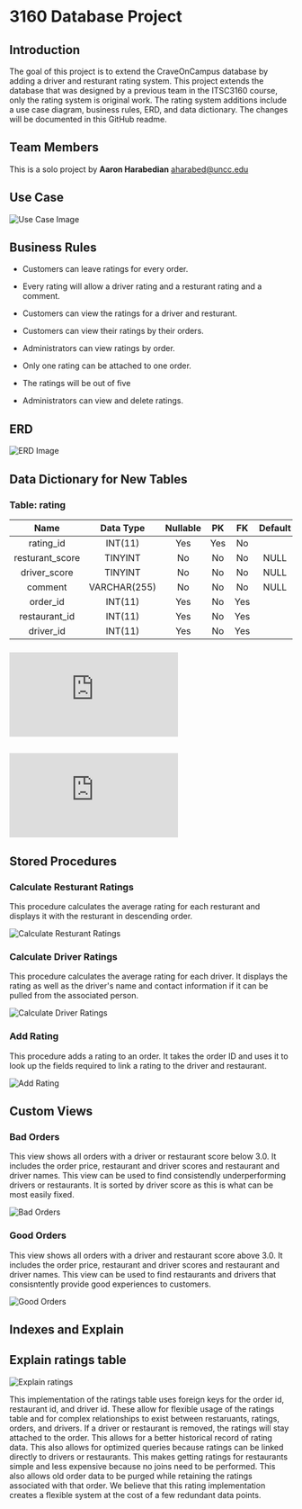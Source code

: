 # 3160 Database Project

## Introduction

The goal of this project is to extend the CraveOnCampus database by adding a driver and resturant rating system. This project extends the database that was designed by a previous team in the ITSC3160 course, only the rating system is original work. The rating system additions include a use case diagram, business rules, ERD, and data dictionary. The changes will be documented in this GitHub readme.

## Team Members
This is a solo project by **Aaron Harabedian** <aharabed@uncc.edu>

## Use Case
![Use Case Image](https://github.com/aharabedian/database_project/blob/main/ITSC%203160%20Use%20Case.png)

## Business Rules
* Customers can leave ratings for every order.

*	Every rating will allow a driver rating and a resturant rating and a comment.

*	Customers can view the ratings for a driver and resturant.
	
*	Customers can view their ratings by their orders.
	
*	Administrators can view ratings by order.

*	Only one rating can be attached to one order.

*	The ratings will be out of five

*	Administrators can view and delete ratings.

## ERD
![ERD Image](https://github.com/aharabedian/database_project/blob/main/ERD.png)

## Data Dictionary for New Tables

### Table: rating
|       Name      |   Data Type  | Nullable |  PK |  FK | Default |
|:---------------:|:------------:|:--------:|:---:|:---:|:-------:|
| rating_id       | INT(11)      | Yes      | Yes | No  |         |
| resturant_score | TINYINT      | No       | No  | No  | NULL    |
| driver_score    | TINYINT      | No       | No  | No  | NULL    |
| comment         | VARCHAR(255) | No       | No  | No  | NULL    |
| order_id        | INT(11)      | Yes      | No  | Yes |         |
| restaurant_id   | INT(11)      | Yes      | No  | Yes |         |
| driver_id       | INT(11)      | Yes      | No  | Yes |         |

### ![Click Here for Full Data Dictionary](https://github.com/aharabedian/database_project/blob/main/data_dictionary.pdf)

## ![SQL Dump Script](https://github.com/aharabedian/database_project/blob/main/Updated_Campus_Eats_Data_Dump.sql)

## Stored Procedures

### Calculate Resturant Ratings
This procedure calculates the average rating for each resturant and displays it with the resturant in descending order.

![Calculate Resturant Ratings](https://github.com/aharabedian/database_project/blob/main/RRating.png)

### Calculate Driver Ratings
This procedure calculates the average rating for each driver. It displays the rating as well as the driver's name and contact information if it can be pulled from the associated person.

![Calculate Driver Ratings](https://github.com/aharabedian/database_project/blob/main/DRating.png)

### Add Rating
This procedure adds a rating to an order. It takes the order ID and uses it to look up the fields required to link a rating to the driver and restaurant.

![Add Rating](https://github.com/aharabedian/database_project/blob/main/AddRating.png)

## Custom Views

### Bad Orders
This view shows all orders with a driver or restaurant score below 3.0. It includes the order price, restaurant and driver scores and restaurant and driver names. This view can be used to find consistendly underperforming drivers or restaurants. It is sorted by driver score as this is what can be most easily fixed.

![Bad Orders](https://github.com/aharabedian/database_project/blob/main/BadOrders.png)

### Good Orders
This view shows all orders with a driver and restaurant score above 3.0. It includes the order price, restaurant and driver scores and restaurant and driver names. This view can be used to find restaurants and drivers that consisntently provide good experiences to customers.

![Good Orders](https://github.com/aharabedian/database_project/blob/main/GoodOrders.png)

## Indexes and Explain

## Explain ratings table

![Explain ratings](https://github.com/aharabedian/database_project/blob/main/ExplainRatings.png)

This implementation of the ratings table uses foreign keys for the order id, restaurant id, and driver id. These allow for flexible usage of the ratings table and for complex relationships to exist between restaruants, ratings, orders, and drivers. If a driver or restaurant is removed, the ratings will stay attached to the order. This allows for a better historical record of rating data. This also allows for optimized queries because ratings can be linked directly to drivers or restaurants. This makes getting ratings for restaurants simple and less expensive because no joins need to be performed. This also allows old order data to be purged while retaining the ratings associated with that order. We believe that this rating implementation creates a flexible system at the cost of a few redundant data points.

